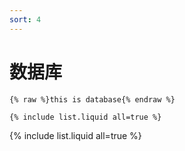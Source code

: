 ```yaml
---
sort: 4
---
```


# 数据库

```
{% raw %}this is database{% endraw %}

{% include list.liquid all=true %}
```

{% include list.liquid all=true %}
